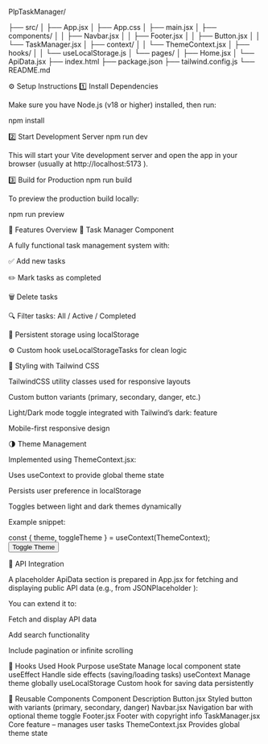 
PlpTaskManager/

├── src/
│   ├── App.jsx
│   ├── App.css
│   ├── main.jsx
│   ├── components/
│   │   ├── Navbar.jsx
│   │   ├── Footer.jsx
│   │   ├── Button.jsx
│   │   └── TaskManager.jsx
│   ├── context/
│   │   └── ThemeContext.jsx
│   ├── hooks/
│   │   └── useLocalStorage.js
│   └── pages/
│       ├── Home.jsx
│       └── ApiData.jsx
├── index.html
├── package.json
├── tailwind.config.js
└── README.md


⚙️ Setup Instructions
1️⃣ Install Dependencies

Make sure you have Node.js (v18 or higher) installed, then run:

npm install

2️⃣ Start Development Server
npm run dev


This will start your Vite development server and open the app in your browser (usually at http://localhost:5173
).

3️⃣ Build for Production
npm run build


To preview the production build locally:

npm run preview

🧩 Features Overview
🧠 Task Manager Component

A fully functional task management system with:

✅ Add new tasks

✏️ Mark tasks as completed

🗑️ Delete tasks

🔍 Filter tasks: All / Active / Completed

💾 Persistent storage using localStorage

⚙️ Custom hook useLocalStorageTasks for clean logic

🎨 Styling with Tailwind CSS

TailwindCSS utility classes used for responsive layouts

Custom button variants (primary, secondary, danger, etc.)

Light/Dark mode toggle integrated with Tailwind’s dark: feature

Mobile-first responsive design

🌗 Theme Management

Implemented using ThemeContext.jsx:

Uses useContext to provide global theme state

Persists user preference in localStorage

Toggles between light and dark themes dynamically

Example snippet:

const { theme, toggleTheme } = useContext(ThemeContext);
<Button onClick={toggleTheme}>Toggle Theme</Button>

🔗 API Integration

A placeholder ApiData section is prepared in App.jsx for fetching and displaying public API data (e.g., from JSONPlaceholder
):

You can extend it to:

Fetch and display API data

Add search functionality

Include pagination or infinite scrolling

🧪 Hooks Used
Hook	Purpose
useState	Manage local component state
useEffect	Handle side effects (saving/loading tasks)
useContext	Manage theme globally
useLocalStorage	Custom hook for saving data persistently

🧱 Reusable Components
Component	Description
Button.jsx	Styled button with variants (primary, secondary, danger)
Navbar.jsx	Navigation bar with optional theme toggle
Footer.jsx	Footer with copyright info
TaskManager.jsx	Core feature – manages user tasks
ThemeContext.jsx	Provides global theme state

